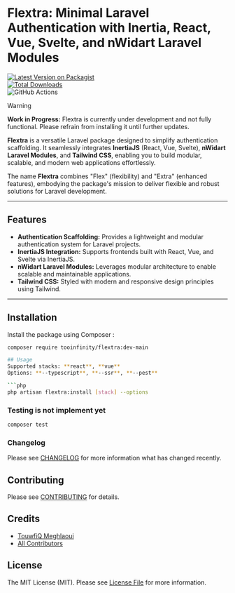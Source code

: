 # Flextra: Minimal Laravel Authentication with Inertia, React, Vue, Svelte, and nWidart Laravel Modules

[![Latest Version on Packagist](https://img.shields.io/packagist/v/tooinfinity/flextra.svg?style=flat-square)](https://packagist.org/packages/tooinfinity/flextra)  
[![Total Downloads](https://img.shields.io/packagist/dt/tooinfinity/flextra.svg?style=flat-square)](https://packagist.org/packages/tooinfinity/flextra)  
![GitHub Actions](https://github.com/tooinfinity/flextra/actions/workflows/tests.yml/badge.svg)

> [!WARNING]  
> **Work in Progress:** Flextra is currently under development and not fully functional. Please refrain from installing it until further updates.

**Flextra** is a versatile Laravel package designed to simplify authentication scaffolding. It seamlessly integrates **InertiaJS** (React, Vue, Svelte), **nWidart Laravel Modules**, and **Tailwind CSS**, enabling you to build modular, scalable, and modern web applications effortlessly.

The name **Flextra** combines "Flex" (flexibility) and "Extra" (enhanced features), embodying the package's mission to deliver flexible and robust solutions for Laravel development.

---

## Features

- **Authentication Scaffolding:** Provides a lightweight and modular authentication system for Laravel projects.
- **InertiaJS Integration:** Supports frontends built with React, Vue, and Svelte via InertiaJS.
- **nWidart Laravel Modules:** Leverages modular architecture to enable scalable and maintainable applications.
- **Tailwind CSS:** Styled with modern and responsive design principles using Tailwind.

---

## Installation

Install the package using Composer : 

```bash
composer require tooinfinity/flextra:dev-main

## Usage
Supported stacks: **react**, **vue**
Options: **--typescript**, **--ssr**, **--pest**

```php
php artisan flextra:install [stack] --options
```

### Testing is not implement yet

```bash
composer test
```

### Changelog

Please see [CHANGELOG](CHANGELOG.md) for more information what has changed recently.

## Contributing

Please see [CONTRIBUTING](CONTRIBUTING.md) for details.

## Credits

-   [TouwfiQ Meghlaoui](https://github.com/tooinfinity)
-   [All Contributors](../../contributors)

## License

The MIT License (MIT). Please see [License File](LICENSE.md) for more information.
